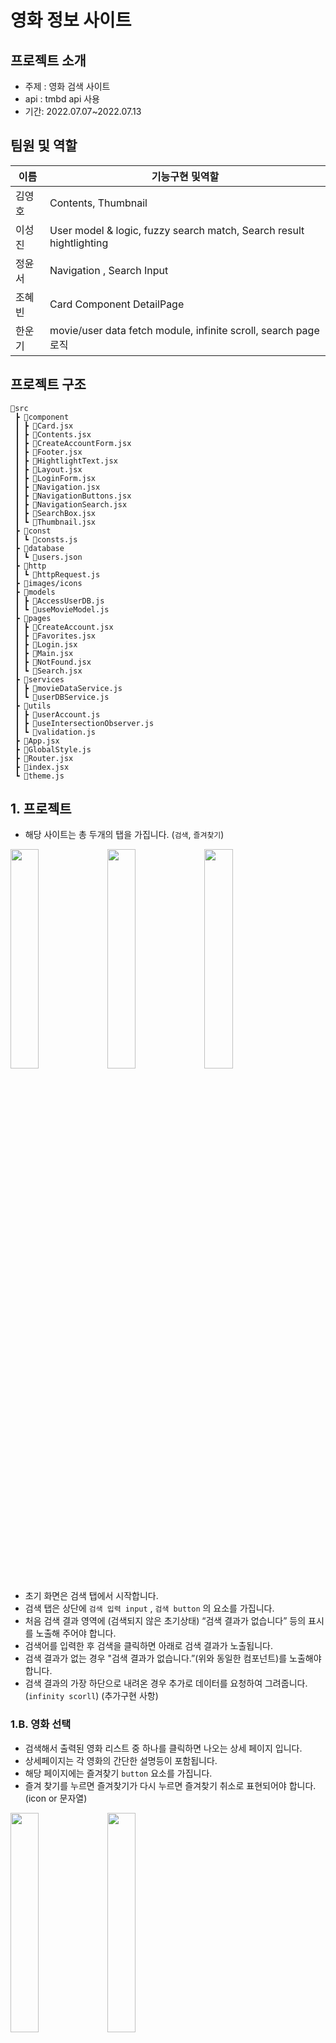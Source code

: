 # 영화 정보 사이트
## 프로젝트 소개
- 주제 : 영화 검색 사이트
- api : tmbd api 사용
- 기간: 2022.07.07~2022.07.13

## 팀원 및 역할
| 이름   | 기능구현 및역할     | 
| ------ | ------------------- | 
| 김영호 | Contents, Thumbnail | 
| 이성진 | User model & logic, fuzzy search match, Search result hightlighting | 
| 정윤서 | Navigation , Search Input | 
| 조혜빈 | Card Component DetailPage | 
| 한운기 | movie/user data fetch module, infinite scroll, search page 로직 | 

## 프로젝트 구조
```
📂src
 ┣ 📂component
 ┃ ┣ 📜Card.jsx
 ┃ ┣ 📜Contents.jsx
 ┃ ┣ 📜CreateAccountForm.jsx
 ┃ ┣ 📜Footer.jsx
 ┃ ┣ 📜HightlightText.jsx
 ┃ ┣ 📜Layout.jsx
 ┃ ┣ 📜LoginForm.jsx
 ┃ ┣ 📜Navigation.jsx
 ┃ ┣ 📜NavigationButtons.jsx
 ┃ ┣ 📜NavigationSearch.jsx
 ┃ ┣ 📜SearchBox.jsx
 ┃ ┗ 📜Thumbnail.jsx
 ┣ 📂const
 ┃ ┗ 📜consts.js
 ┣ 📂database
 ┃ ┗ 📜users.json
 ┣ 📂http
 ┃ ┗ 📜httpRequest.js
 ┣ 📂images/icons
 ┣ 📂models
 ┃ ┣ 📜AccessUserDB.js
 ┃ ┗ 📜useMovieModel.js
 ┣ 📂pages
 ┃ ┣ 📜CreateAccount.jsx
 ┃ ┣ 📜Favorites.jsx
 ┃ ┣ 📜Login.jsx
 ┃ ┣ 📜Main.jsx
 ┃ ┣ 📜NotFound.jsx
 ┃ ┗ 📜Search.jsx
 ┣ 📂services
 ┃ ┣ 📜movieDataService.js
 ┃ ┗ 📜userDBService.js
 ┣ 📂utils
 ┃ ┣ 📜userAccount.js
 ┃ ┣ 📜useIntersectionObserver.js
 ┃ ┗ 📜validation.js
 ┣ 📜App.jsx
 ┣ 📜GlobalStyle.js
 ┣ 📜Router.jsx
 ┣ 📜index.jsx
 ┗ 📜theme.js
```
## 1. 프로젝트 

- 해당 사이트는 총 두개의 탭을 가집니다. (`검색`, `즐겨찾기`)

<p>
<img src="https://user-images.githubusercontent.com/91608021/178655638-e7c4346e-ce31-4586-9f30-181c108f2744.JPG" width="30%">
<img src="https://user-images.githubusercontent.com/91608021/178654135-fee99796-6130-4192-a3ba-8aeded675d5e.JPG" width="30%">
 <img src="https://user-images.githubusercontent.com/91608021/178655643-5b7c2dac-f66e-4bfc-aa24-8825a0aa8a3e.JPG" width="30%">
</p>
                                                                                                                            
- 초기 화면은 검색 탭에서 시작합니다.
- 검색 탭은 상단에 `검색 입력 input` , `검색 button` 의 요소를 가집니다.
- 처음 검색 결과 영역에 (검색되지 않은 초기상태) “검색 결과가 없습니다” 등의 표시를 노출해 주어야 합니다.
- 검색어를 입력한 후 검색을 클릭하면 아래로 검색 결과가 노출됩니다.
- 검색 결과가 없는 경우 "검색 결과가 없습니다.”(위와 동일한 컴포넌트)를 노출해야 합니다.
- 검색 결과의 가장 하단으로 내려온 경우 추가로 데이터를 요청하여 그려줍니다. (`infinity scorll`) (추가구현 사항)

### 1.B. 영화 선택

- 검색해서 출력된 영화 리스트 중 하나를 클릭하면 나오는 상세 페이지 입니다.
- 상세페이지는 각 영화의 간단한 설명등이 포함됩니다.
- 해당 페이지에는 즐겨찾기 `button` 요소를 가집니다.
- 즐겨 찾기를 누르면 즐겨찾기가 다시 누르면 즐겨찾기 취소로 표현되어야 합니다. (icon or 문자열)
<p>
<img src="https://user-images.githubusercontent.com/91608021/178653423-03eaaba6-44d2-4291-9ac7-91fa4c838a16.JPG" width="30%">
<img src="https://user-images.githubusercontent.com/91608021/178653445-2afe5b15-34f5-464c-abb4-91f492838b4d.JPG" width="30%">
</p>

### 1.C. 즐겨찾기

- 즐겨 찾기 탭을 클릭하면 즐겨찾기로 진입합니다.
- 즐겨찾기 페이지에는 즐겨찾기 된 영화리스트가 보여 집니다. (검색 했을 때와 동일)
<p>
<img src="https://user-images.githubusercontent.com/91608021/178655964-cbc92dae-daed-4697-a68b-b0eda1ffd7a5.JPG"  width="30%">
<img src="https://user-images.githubusercontent.com/91608021/178655925-c697987f-706b-42c8-9cd3-83dcd4bd7832.JPG"  width="30%">
</p>

## 2. 구현 기능

### 2.A. 사용자 (이성진)

- JSON Database에 사용자 정보 저장(User Model)
- 로그인 기능
  - 사용자계정(email 형식), 비밀번호 검증
  - 검증 실패 시 경고 출력
  - 로그인 후 localStorage에 토큰 저장(모든 사용자 정보 저장)
  - localStorage에 저장된 사용자 정보를 쉽게 불러오는 함수 추가
- 계정 생성 기능
  - 로그인 페이지 재사용

```typescript
// model interface, JSON Database에 이 형태로 저장
interface User {
  id: number;
  email: string;
  password: string;
  watched: Array<{ id: number; numberOfWached: number }>;
  likes: Array<number>;
  favorites: Array<number>;
}
```

- likes : 유저는 영화 하나 당 한 번 like를 할 수 있고, user medel에 like한 영화의 id가 저장
- favorites : like와 같다


### 2.B. Navigation (정윤서)
- 네이게이션 바
  - 기본적인 UI로 로고 , 검색창 , 그외 버튼으로 구성되어있음 
- 검색창
  - useRef로 input Value를 관리하여 검색기능 구현
  - useNavigation Hook 으로 url params를 변경하여 검색 페이지에서 영화 제목을 다룰 수 있게 사용
  - Button은 불필요한 요소로 생각 되어 제외하게 되었습니다
- 검색 박스
  - 검색어를 입력 할 시 localStorage로 저장하며 , useState Hook에 저장하고 , 호출하여 Box에 표시
  - onChange 함수로 input Value를 받아와 debounce 함수로 api 호출을 최대한 적게 사용
  - 반영되는 글자로 영화 제목을 불러와 추천검색어로 표시
  - 박스에 나온 요소를 클릭 할 시 , useNavigation Hook으로 url params로 변경하여 검색페이지로 이동
- 버튼
  - 기본 상태에서는 로그인 버튼만 활성화 되어 있으며 , 다른 버튼은 보이지 않으며 클릭시 로그인 페이지로 이동
  - 그 외 로그인을 활성화 하게 되면 , 즐겨찾기와 로그아웃을 표시해주며 클릭시 그에 맞는 즐겨찾기 페이지 , 로그아웃 기능을 
### 2.C. data fetch module 구현 (한운기)
- movie data fetch module
  - tmdb 사이트의 API 를 통해 정보를 가져오기 위한 fetch module 및 custom hook 구현
     - useMovieModel hook 포함사항: 
         - getMovies(): tmdb 사이트의 현재 most popular 데이터를 불러오기 (메인 페이지에서 활용)
         - getMovieById(): 특정 영화에 대한 자세한 정보 불러오기 (Thumbnail 클릭시 나타나는 Card에서 활용)
         - getMoviesByIds(): 여러개의 특정 영화들의 정보를 한꺼번에 불러오기 (즐겨찾기 페이지에서 활용)
         - searchMovies(): 특정 키워드를 내포하는 영화들을 검색하기 (검색페이지에서 활용)
- user data fetch module 
  - json-server를 활용한 사용자 정보에 대한 CRUD 를 위한 module 및 custom hook 구현
     - AccessUserDB 모듈 기능:
         - getUsers() / getUser() / createUser() / updateUser() / deleteUser()
### 2.D. infinite scroll 기능 구현 (한운기)
- main 및 search 페이지에서 Intersection Observer를 활용하여 infinite scroll 구현
    - useIntersectionObserver: infinite scroll을 위한 hook 구현

### 2.E. Contents , Thumbnail 구현 (김영호)
- Contents 
  - props로 전달 받은 movies에 map 함수를 사용해 UI 구현
- Thumbnail
  - props로 전달 받은 movie를 통해 UI 구현

### 2.F. Card 컴포넌트 상세페이지 구현 (조혜빈)
- Card 컴포넌트 UI 구현
- movieId를 받아와서 getMovieId()함수에 구현된 api로 영화상세정보 요청.
- image.onLoad로 이미지 로딩이 완료될때 상세페이지가 뜨도록 구현
- 즐겨찾기 추가 버튼 클릭시 userDBService.js에서 구현한 api로 해당 user의 즐겨찾기 목록 수정, localStorage에 있는 user정보도 수정.
- 즐겨찾기 버튼스타일 토글기능 추가

